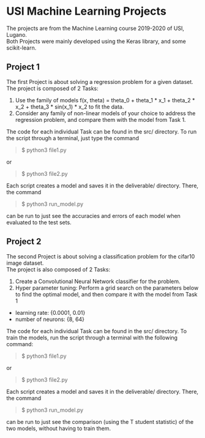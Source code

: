 # USI Machine Learning Projects

The projects are from the Machine Learning course 2019-2020 of USI, Lugano.  
Both Projects were mainly developed using the Keras library, and some scikit-learn.

## Project 1

The first Project is about solving a regression problem for a given dataset.  
The project is composed of 2 Tasks:

1. Use the family of models f(x, theta) = theta_0 + theta_1 * x_1 + theta_2 * x_2 + theta_3 * sin(x_1) * x_2 to fit the data.
2. Consider any family of non-linear models of your choice to address the regression problem, and compare them with the model from Task 1.

The code for each individual Task can be found in the src/ directory. To run the script through a terminal, just type the command
> $ python3 file1.py


or  
> $ python3 file2.py


Each script creates a model and saves it in the deliverable/ directory. There, the command  
> $ python3 run_model.py


can be run to just see the accuracies and errors of each model when evaluated to the test sets.


## Project 2

The second Project is about solving a classification problem for the cifar10 image dataset.  
The project is also composed of 2 Tasks:

1. Create a Convolutional Neural Network classifier for the problem.
2. Hyper parameter tuning: Perform a grid search on the parameters below to find the optimal model, and then compare it with the model from Task 1  
* learning rate: {0.0001, 0.01}  
* number of neurons: {8, 64}



The code for each individual Task can be found in the src/ directory. To train the models, run the script through a terminal with the following command:
> $ python3 file1.py


or  
> $ python3 file2.py


Each script creates a model and saves it in the deliverable/ directory. There, the command  
> $ python3 run_model.py


can be run to just see the comparison (using the T student statistic) of the two models, without having to train them.
